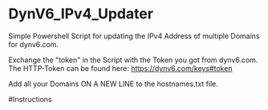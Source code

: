 # DynV6_IPv4_Updater

Simple Powershell Script for updating the IPv4 Address of multiple Domains for dynv6.com. 

Exchange the "token" in the Script with the Token you got from dynv6.com. The HTTP-Token can be found here: https://dynv6.com/keys#token

Add all your Domains ON A NEW LINE to the hostnames.txt file.


#Instructions
